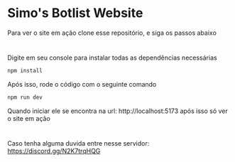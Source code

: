# Simo's Botlist Website

Para ver o site em ação clone esse repositório, e siga os passos abaixo

#
Digite em seu console para instalar todas as dependências necessárias
```js
npm install
```
Após isso, rode o código com o seguinte comando 
```js
npm run dev
```
Quando iniciar ele se encontra na url: http://localhost:5173 após isso só ver o site em ação 

#

Caso tenha alguma duvida entre nesse servidor: https://discord.gg/N2K7trqHQG
